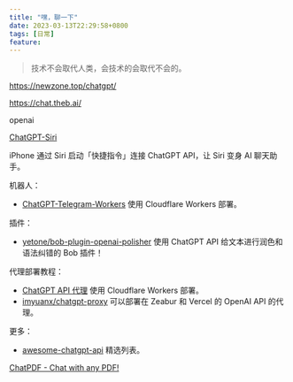 ```yaml
---
title: "嘿，聊一下"
date: 2023-03-13T22:29:58+0800
tags: [日常]
feature: 
---
```


> 技术不会取代人类，会技术的会取代不会的。


https://newzone.top/chatgpt/

https://chat.theb.ai/


openai


[ChatGPT-Siri](https://github.com/Yue-Yang/ChatGPT-Siri) 

iPhone 通过 Siri 启动「快捷指令」连接 ChatGPT API，让 Siri 变身 AI 聊天助手。

机器人：
- [ChatGPT-Telegram-Workers](https://github.com/TBXark/ChatGPT-Telegram-Workers/blob/master/DEPLOY.md)  使用 Cloudflare Workers 部署。

插件：
- [yetone/bob-plugin-openai-polisher](https://github.com/yetone/bob-plugin-openai-polisher) 使用 ChatGPT API 给文本进行润色和语法纠错的 Bob 插件！

代理部署教程：
- [ChatGPT API 代理](https://github.com/noobnooc/noobnooc/discussions/9) 使用 Cloudflare Workers 部署。
- [imyuanx/chatgpt-proxy](https://github.com/imyuanx/chatgpt-proxy) 可以部署在 Zeabur 和 Vercel 的 OpenAI API 的代理。

更多：
- [awesome-chatgpt-api](https://github.com/reorx/awesome-chatgpt-api/blob/master/README.cn.md) 精选列表。

[ChatPDF - Chat with any PDF!](https://www.chatpdf.com/)

